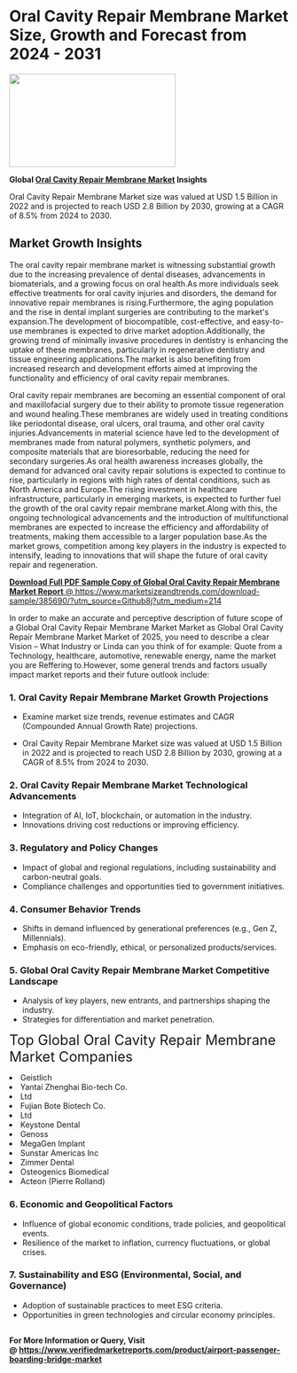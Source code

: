<H1>Oral Cavity Repair Membrane Market Size, Growth and Forecast from 2024 - 2031</H1><img class="aligncenter size-medium wp-image-584254" src="https://thirdeyenews.in/wp-content/uploads/2024/09/Global-Market-Research-300x168.jpeg" alt="" width="300" height="168" /><p><strong>Global&nbsp;<a href="https://www.marketsizeandtrends.com/download-sample/385690/?utm_source=Github8j?utm_medium=214">Oral Cavity Repair Membrane Market</a> Insights</strong></p><p>Oral Cavity Repair Membrane Market size was valued at USD 1.5 Billion in 2022 and is projected to reach USD 2.8 Billion by 2030, growing at a CAGR of 8.5% from 2024 to 2030.</p><p><h2>Market Growth Insights</h2> <p>The oral cavity repair membrane market is witnessing substantial growth due to the increasing prevalence of dental diseases, advancements in biomaterials, and a growing focus on oral health.As more individuals seek effective treatments for oral cavity injuries and disorders, the demand for innovative repair membranes is rising.Furthermore, the aging population and the rise in dental implant surgeries are contributing to the market's expansion.The development of biocompatible, cost-effective, and easy-to-use membranes is expected to drive market adoption.Additionally, the growing trend of minimally invasive procedures in dentistry is enhancing the uptake of these membranes, particularly in regenerative dentistry and tissue engineering applications.The market is also benefiting from increased research and development efforts aimed at improving the functionality and efficiency of oral cavity repair membranes.<a href="#"></a></p> <p>Oral cavity repair membranes are becoming an essential component of oral and maxillofacial surgery due to their ability to promote tissue regeneration and wound healing.These membranes are widely used in treating conditions like periodontal disease, oral ulcers, oral trauma, and other oral cavity injuries.Advancements in material science have led to the development of membranes made from natural polymers, synthetic polymers, and composite materials that are bioresorbable, reducing the need for secondary surgeries.As oral health awareness increases globally, the demand for advanced oral cavity repair solutions is expected to continue to rise, particularly in regions with high rates of dental conditions, such as North America and Europe.The rising investment in healthcare infrastructure, particularly in emerging markets, is expected to further fuel the growth of the oral cavity repair membrane market.Along with this, the ongoing technological advancements and the introduction of multifunctional membranes are expected to increase the efficiency and affordability of treatments, making them accessible to a larger population base.As the market grows, competition among key players in the industry is expected to intensify, leading to innovations that will shape the future of oral cavity repair and regeneration.<a href="#"></p><p><span class=""><strong>Download Full PDF Sample Copy of Global Oral Cavity Repair Membrane Market Report</strong> @ <a href="https://www.marketsizeandtrends.com/download-sample/385690/?utm_source=Github8j?utm_medium=214" target="_blank">https://www.marketsizeandtrends.com/download-sample/385690/?utm_source=Github8j?utm_medium=214</a></span></p><p>In order to make an accurate and perceptive description of future scope of a Global&nbsp;Oral Cavity Repair Membrane Market Market as Global&nbsp;Oral Cavity Repair Membrane Market Market of 2025, you need to describe a clear Vision &ndash; What Industry or Linda can you think of for example: Quote from a Technology, healthcare, automotive, renewable energy, name the market you are Reffering to.However, some general trends and factors usually impact market reports and their future outlook include:</p><h3>1.&nbsp;<strong>Oral Cavity Repair Membrane Market Growth Projections</strong></h3><ul><li>Examine market size trends, revenue estimates and CAGR (Compounded Annual Growth Rate) projections.</li><li><p>Oral Cavity Repair Membrane Market size was valued at USD 1.5 Billion in 2022 and is projected to reach USD 2.8 Billion by 2030, growing at a CAGR of 8.5% from 2024 to 2030.</p></li></ul><h3>2.&nbsp;<strong>Oral Cavity Repair Membrane Market Technological Advancements</strong></h3><ul><li>Integration of AI, IoT, blockchain, or automation in the industry.</li><li>Innovations driving cost reductions or improving efficiency.</li></ul><h3>3.&nbsp;<strong>Regulatory and Policy Changes</strong></h3><ul><li>Impact of global and regional regulations, including sustainability and carbon-neutral goals.</li><li>Compliance challenges and opportunities tied to government initiatives.</li></ul><h3>4.&nbsp;<strong>Consumer Behavior Trends</strong></h3><ul><li>Shifts in demand influenced by generational preferences (e.g., Gen Z, Millennials).</li><li>Emphasis on eco-friendly, ethical, or personalized products/services.</li></ul><h3>5.&nbsp;<strong>Global Oral Cavity Repair Membrane Market Competitive Landscape</strong></h3><ul><li>Analysis of key players, new entrants, and partnerships shaping the industry.</li><li>Strategies for differentiation and market penetration.</li></ul><p data-pm-slice="1 1 []"><span style="color: inherit; font-family: inherit; font-size: 25px;">Top Global Oral Cavity Repair Membrane Market Companies</span></p><div class="" data-test-id=""><p><li>Geistlich</li><li> Yantai Zhenghai Bio-tech Co.</li><li> Ltd</li><li> Fujian Bote Biotech Co.</li><li>Ltd</li><li> Keystone Dental</li><li> Genoss</li><li> MegaGen Implant</li><li> Sunstar Americas Inc</li><li> Zimmer Dental</li><li> Osteogenics Biomedical</li><li> Acteon (Pierre Rolland)</li></p></div><h3>6.&nbsp;<strong>Economic and Geopolitical Factors</strong></h3><ul><li>Influence of global economic conditions, trade policies, and geopolitical events.</li><li>Resilience of the market to inflation, currency fluctuations, or global crises.</li></ul><h3>7.&nbsp;<strong>Sustainability and ESG (Environmental, Social, and Governance)</strong></h3><ul><li>Adoption of sustainable practices to meet ESG criteria.</li><li>Opportunities in green technologies and circular economy principles.</li></ul><h2><strong style="font-size: 14px;">For More Information or Query, Visit @&nbsp;</strong><a style="background-color: #ffffff; font-size: 14px;" href="https://www.marketsizeandtrends.com/report/oral-cavity-repair-membrane-market/" target="_blank">https://www.verifiedmarketreports.com/product/airport-passenger-boarding-bridge-market</a></h2>